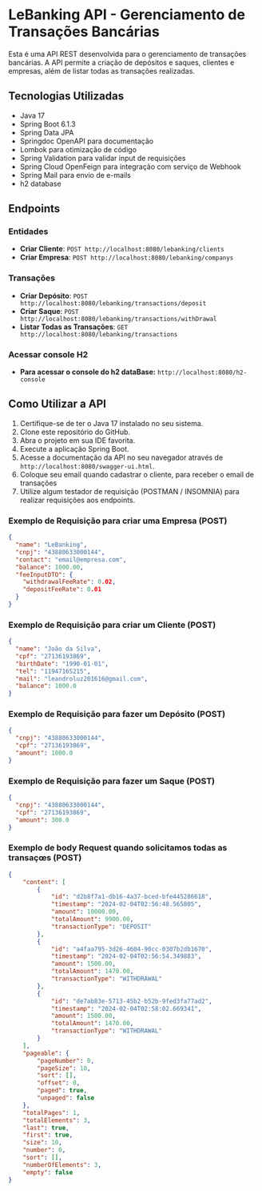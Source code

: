 # LeBanking API - Gerenciamento de Transações Bancárias

Esta é uma API REST desenvolvida para o gerenciamento de transações bancárias.  A API permite a criação de depósitos e saques,  clientes e empresas, além de listar todas as transações realizadas.

## Tecnologias Utilizadas

- Java 17
- Spring Boot 6.1.3
- Spring Data JPA
- Springdoc OpenAPI para documentação
- Lombok para otimização de código
- Spring Validation para validar input de requisições
- Spring Cloud OpenFeign para integração com serviço de Webhook
- Spring Mail para envio de e-mails
- h2 database

## Endpoints

### Entidades

- **Criar Cliente**: `POST http://localhost:8080/lebanking/clients`
- **Criar Empresa**: `POST http://localhost:8080/lebanking/companys`

### Transações

- **Criar Depósito**: `POST http://localhost:8080/lebanking/transactions/deposit`
- **Criar Saque**: `POST http://localhost:8080/lebanking/transactions/withDrawal`
- **Listar Todas as Transações**: `GET http://localhost:8080/lebanking/transactions`

### Acessar console H2

- **Para acessar o console do h2 dataBase:** `http://localhost:8080/h2-console`

## Como Utilizar a API

1. Certifique-se de ter o Java 17 instalado no seu sistema.
2. Clone este repositório do GitHub.
3. Abra o projeto em sua IDE favorita.
5. Execute a aplicação Spring Boot.
6. Acesse a documentação da API no seu navegador através de `http://localhost:8080/swagger-ui.html`.
7. Coloque seu email quando cadastrar o cliente, para receber o email de transações
8. Utilize algum testador de requisição (POSTMAN / INSOMNIA) para realizar requisições aos endpoints.


### Exemplo de Requisição para criar uma Empresa (POST)

```json
{
  "name": "LeBanking",
  "cnpj": "43880633000144",
  "contact": "email@empresa.com",
  "balance": 1000.00,
  "feeInputDTO": {
    "withdrawalFeeRate": 0.02,
    "depositFeeRate": 0.01
  }
}
```

### Exemplo de Requisição para criar um Cliente (POST)

```json
{
  "name": "João da Silva",
  "cpf": "27136193869",
  "birthDate": "1990-01-01",
  "tel": "11947165215",
  "mail": "leandroluz201616@gmail.com",
  "balance": 1000.0
}
```

### Exemplo de Requisição para fazer um Depósito (POST)

```json
{
  "cnpj": "43880633000144",
  "cpf": "27136193869",
  "amount": 1000.0
}
```

### Exemplo de Requisição para fazer um Saque (POST)

```json
{
  "cnpj": "43880633000144",
  "cpf": "27136193869",
  "amount": 300.0
}
```

### Exemplo de body Request quando solicitamos todas as transaçœs (POST)

```json
{
    "content": [
        {
            "id": "d2b8f7a1-db16-4a37-bced-bfe445286618",
            "timestamp": "2024-02-04T02:56:48.565805",
            "amount": 10000.00,
            "totalAmount": 9900.00,
            "transactionType": "DEPOSIT"
        },
        {
            "id": "a4faa795-3d26-4604-90cc-0307b2db1670",
            "timestamp": "2024-02-04T02:56:54.349883",
            "amount": 1500.00,
            "totalAmount": 1470.00,
            "transactionType": "WITHDRAWAL"
        },
        {
            "id": "de7ab83e-5713-45b2-b52b-9fed3fa77ad2",
            "timestamp": "2024-02-04T02:58:02.669341",
            "amount": 1500.00,
            "totalAmount": 1470.00,
            "transactionType": "WITHDRAWAL"
        }
    ],
    "pageable": {
        "pageNumber": 0,
        "pageSize": 10,
        "sort": [],
        "offset": 0,
        "paged": true,
        "unpaged": false
    },
    "totalPages": 1,
    "totalElements": 3,
    "last": true,
    "first": true,
    "size": 10,
    "number": 0,
    "sort": [],
    "numberOfElements": 3,
    "empty": false
}
```



